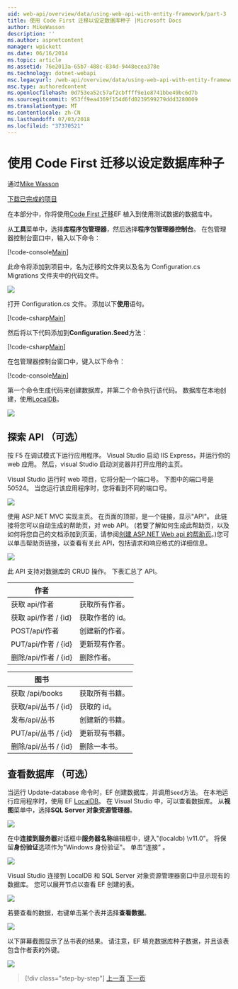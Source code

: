 ```yaml
---
uid: web-api/overview/data/using-web-api-with-entity-framework/part-3
title: 使用 Code First 迁移以设定数据库种子 |Microsoft Docs
author: MikeWasson
description: ''
ms.author: aspnetcontent
manager: wpickett
ms.date: 06/16/2014
ms.topic: article
ms.assetid: 76e2013a-65b7-488c-834d-9448ecea378e
ms.technology: dotnet-webapi
msc.legacyurl: /web-api/overview/data/using-web-api-with-entity-framework/part-3
msc.type: authoredcontent
ms.openlocfilehash: 0d753ea52c57af2cbffff9e1e8741bbe49bc6d7b
ms.sourcegitcommit: 953ff9ea4369f154d6fd0239599279ddd3280009
ms.translationtype: MT
ms.contentlocale: zh-CN
ms.lasthandoff: 07/03/2018
ms.locfileid: "37370521"
---
```

<a name="use-code-first-migrations-to-seed-the-database"></a>使用 Code First 迁移以设定数据库种子
====================
通过[Mike Wasson](https://github.com/MikeWasson)

[下载已完成的项目](https://github.com/MikeWasson/BookService)

在本部分中，你将使用[Code First 迁移](https://msdn.microsoft.com/data/jj591621)EF 植入到使用测试数据的数据库中。

从**工具**菜单中，选择**库程序包管理器**，然后选择**程序包管理器控制台**。 在包管理器控制台窗口中，输入以下命令：

[!code-console[Main](part-3/samples/sample1.cmd)]

此命令将添加到项目中，名为迁移的文件夹以及名为 Configuration.cs Migrations 文件夹中的代码文件。

![](part-3/_static/image1.png)

打开 Configuration.cs 文件。 添加以下**使用**语句。

[!code-csharp[Main](part-3/samples/sample2.cs)]

然后将以下代码添加到**Configuration.Seed**方法：

[!code-csharp[Main](part-3/samples/sample3.cs)]

在包管理器控制台窗口中，键入以下命令：

[!code-console[Main](part-3/samples/sample4.cmd)]

第一个命令生成代码来创建数据库，并第二个命令执行该代码。 数据库在本地创建，使用[LocalDB](https://msdn.microsoft.com/library/hh510202.aspx)。

![](part-3/_static/image2.png)

## <a name="explore-the-api-optional"></a>探索 API （可选）

按 F5 在调试模式下运行应用程序。 Visual Studio 启动 IIS Express，并运行你的 web 应用。 然后，visual Studio 启动浏览器并打开应用的主页。

Visual Studio 运行时 web 项目，它将分配一个端口号。 下图中的端口号是 50524。 当您运行该应用程序时，您将看到不同的端口号。

![](part-3/_static/image3.png)

使用 ASP.NET MVC 实现主页。 在页面的顶部，是一个链接，显示"API"。 此链接将您可以自动生成的帮助页，对 web API。 (若要了解如何生成此帮助页，以及如何将您自己的文档添加到页面，请参阅[创建 ASP.NET Web api 的帮助页](../../getting-started-with-aspnet-web-api/creating-api-help-pages.md)。)您可以单击帮助页链接，以查看有关此 API，包括请求和响应格式的详细信息。

![](part-3/_static/image4.png)

此 API 支持对数据库的 CRUD 操作。 下表汇总了 API。

| 作者 |  |
| --- | -- |
| 获取 api/作者 | 获取所有作者。 |
| 获取 api/作者 / {id} | 获取作者的 id。 |
| POST/api/作者 | 创建新的作者。 |
| PUT/api/作者 / {id} | 更新现有作者。 |
| 删除/api/作者 / {id} | 删除作者。 |

| 图书 |  |
| --- | -- |
| 获取 /api/books | 获取所有书籍。 |
| 获取/api/丛书 / {id} | 获取的 id。 |
| 发布/api/丛书 | 创建新的书籍。 |
| PUT/api/丛书 / {id} | 更新现有书籍。 |
| 删除/api/丛书 / {id} | 删除一本书。 |

## <a name="view-the-database-optional"></a>查看数据库 （可选）

当运行 Update-database 命令时，EF 创建数据库，并调用`Seed`方法。 在本地运行应用程序时，使用 EF [LocalDB](https://blogs.msdn.com/b/sqlexpress/archive/2011/07/12/introducing-localdb-a-better-sql-express.aspx)。 在 Visual Studio 中，可以查看数据库。 从**视图**菜单中，选择**SQL Server 对象资源管理器**。

![](part-3/_static/image5.png)

在中**连接到服务器**对话框中**服务器名称**编辑框中，键入"(localdb) \v11.0"。 将保留**身份验证**选项作为"Windows 身份验证"。 单击“连接” 。

![](part-3/_static/image6.png)

Visual Studio 连接到 LocalDB 和 SQL Server 对象资源管理器窗口中显示现有的数据库。 您可以展开节点以查看 EF 创建的表。

![](part-3/_static/image7.png)

若要查看的数据，右键单击某个表并选择**查看数据**。

![](part-3/_static/image8.png)

以下屏幕截图显示了丛书表的结果。 请注意，EF 填充数据库种子数据，并且该表包含作者表的外键。

![](part-3/_static/image9.png)

> [!div class="step-by-step"]
> [上一页](part-2.md)
> [下一页](part-4.md)
